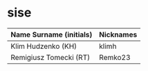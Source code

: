 # sise
| Name Surname (initials) | Nicknames                                |
| ----------------------- | ---------------------------------------- |
| Klim Hudzenko (KH)      | klimh                                    |
| Remigiusz Tomecki (RT)  | Remko23                                  |